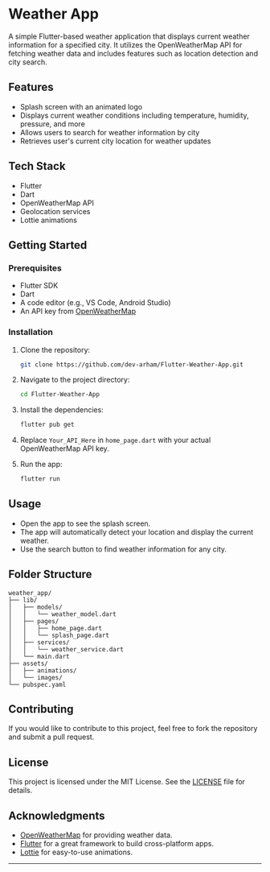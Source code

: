 # Weather App

A simple Flutter-based weather application that displays current weather information for a specified city. It utilizes the OpenWeatherMap API for fetching weather data and includes features such as location detection and city search.

## Features

- Splash screen with an animated logo
- Displays current weather conditions including temperature, humidity, pressure, and more
- Allows users to search for weather information by city
- Retrieves user's current city location for weather updates

## Tech Stack

- Flutter
- Dart
- OpenWeatherMap API
- Geolocation services
- Lottie animations

## Getting Started

### Prerequisites

- Flutter SDK
- Dart
- A code editor (e.g., VS Code, Android Studio)
- An API key from [OpenWeatherMap](https://openweathermap.org/api)

### Installation

1. Clone the repository:

   ```bash
   git clone https://github.com/dev-arham/Flutter-Weather-App.git
   ```

2. Navigate to the project directory:

   ```bash
   cd Flutter-Weather-App
   ```

3. Install the dependencies:

   ```bash
   flutter pub get
   ```

4. Replace `Your_API_Here` in `home_page.dart` with your actual OpenWeatherMap API key.

5. Run the app:

   ```bash
   flutter run
   ```

## Usage

- Open the app to see the splash screen.
- The app will automatically detect your location and display the current weather.
- Use the search button to find weather information for any city.

## Folder Structure

```
weather_app/
├── lib/
│   ├── models/
│   │   └── weather_model.dart
│   ├── pages/
│   │   ├── home_page.dart
│   │   └── splash_page.dart
│   ├── services/
│   │   └── weather_service.dart
│   └── main.dart
├── assets/
│   ├── animations/
│   └── images/
└── pubspec.yaml
```

## Contributing

If you would like to contribute to this project, feel free to fork the repository and submit a pull request.

## License

This project is licensed under the MIT License. See the [LICENSE](LICENSE) file for details.

## Acknowledgments

- [OpenWeatherMap](https://openweathermap.org/api) for providing weather data.
- [Flutter](https://flutter.dev/) for a great framework to build cross-platform apps.
- [Lottie](https://lottiefiles.com/) for easy-to-use animations.

---